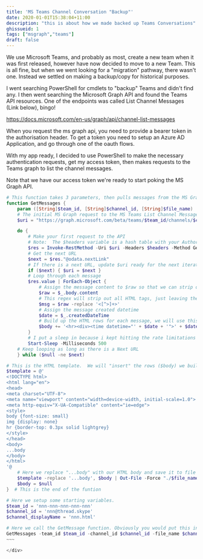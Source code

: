 ```yaml
---
title: 'MS Teams Channel Conversation "Backup"'
date: 2020-01-01T15:38:04+11:00
description: "this is about how we made backed up Teams Conversations"
ghissueid: 1
tags: ["msgraph","teams"]
draft: false
---
```


We use Microsoft Teams, and probably as most, create a new team when it was first released, however have now decided to move to a new Team.  This is all fine, but when we went looking for a "migration" pathway, there wasn't one.  Instead we settled on making a backup/copy for historical purposes.  

I went searching PowerShell for cmdlets to "backup" Teams and didn't find any. I then went searching the Microsoft Graph API and found the Teams API resources. One of the endpoints was called <span class="has-background-light has-text-danger">List Channel Messages (Link below)</span>, bingo!

https://docs.microsoft.com/en-us/graph/api/channel-list-messages

When you request the ms graph api, you need to provide a bearer token in the authorisation header. To get a token you need to setup an Azure AD Application, and go through one of the oauth flows.

With my app ready, I decided to use PowerShell to make the necessary authentication requests, get my access token, then makes requests to the Teams graph to list the channel messages.

Note that we have our access token we're ready to start poking the MS Graph API.

```powershell {linenos=true, linenostart=20}
# This function takes 3 parameters, then pulls messages from the MS Graph API
function GetMessages {
    param ([String]$team_id, [String]$channel_id, [String]$file_name)
    # The initial MS Graph request to the MS Teams List Channel Messages endpoint
    $uri = "https://graph.microsoft.com/beta/teams/$team_id/channels/$channel_id/messages"

    do {
        # Make your first request to the API
        # Note:  The $headers variable is a hash table with your Authorization header and Bearer token etc
        $res = Invoke-RestMethod -Uri $uri -Headers $headers -Method Get -SslProtocol:Tls12
        # Get the next URL
        $next = $res."@odata.nextLink"
        # If there is a next URL, update $uri ready for the next iteration
        if ($next) { $uri = $next }
        # Loop through each message
        $res.value | ForEach-Object {
            # Assign the message content to $raw so that we can strip out the text
            $raw = $_.body.content
            # This regex will strip out all HTML tags, just leaving the text content
            $msg = $raw -replace '<[^>]+>'
            # Assign the message created datetime
            $date = $_.createdDateTime
            # Build up the HTML rows for each message, we will use this later.  Note, you can use <table> or any other style you prefer
            $body += '<hr><div><time datetime="' + $date + '">' + $date + '</time> | ' + $msg + '</div>'
        }
        # I put a sleep in because i kept hitting the rate limitations without it
        Start-Sleep -Milliseconds 500
    # Keep looping as long as there is a Next URL
    } while ($null -ne $next)

# This is the HTML template.  We will "insert" the rows ($body) we built above.  Again, feel free to style this however you like
$template = @'
<!DOCTYPE html>
<html lang="en">
<head>
<meta charset="UTF-8">
<meta name="viewport" content="width=device-width, initial-scale=1.0">
<meta http-equiv="X-UA-Compatible" content="ie=edge">
<style>
body {font-size: small}
img {display: none}
hr {border-top: 0.3px solid lightgrey}
</style>
</head>
<body>
...body
</body>
</html>
'@
    # Here we replace "...body" with our HTML body and save it to file
    $template -replace '...body', $body | Out-File -Force "./$file_name.html"
    $body = $null
}  # This is the end of the funtion

# Here we setup some starting variables.
$team_id = 'nnn-nnn-nnn-nnn-nnn'
$channel_id = 'nnn@thread.skype'
$channel_displayName = 'nnn.html'

# Here we call the GetMessage function. Obviously you would put this into a foreach loop and loop through each channel in your Team
GetMessages -team_id $team_id -channel_id $channel_id -file_name $channel_displayName
~~~

</div>